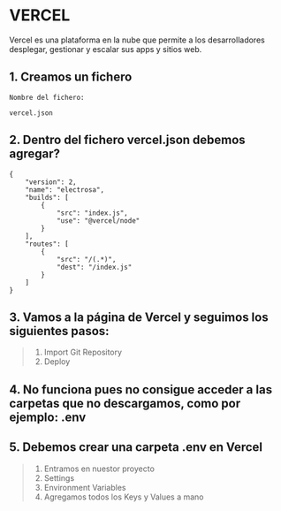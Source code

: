 # VERCEL
Vercel es una plataforma en la nube que permite a los desarrolladores desplegar, gestionar y escalar sus apps y sitios web.

## 1. Creamos un fichero

```
Nombre del fichero:

vercel.json
```

## 2. Dentro del fichero vercel.json debemos agregar?

```
{
    "version": 2,
    "name": "electrosa",
    "builds": [
        {
            "src": "index.js",
            "use": "@vercel/node"
        }
    ],
    "routes": [
        {
            "src": "/(.*)",
            "dest": "/index.js"
        }
    ]
}
```

## 3. Vamos a la página de Vercel y seguimos los siguientes pasos:

> 1. Import Git Repository
> 2. Deploy

## 4. No funciona pues no consigue acceder a las carpetas que no descargamos, como por ejemplo: .env

## 5. Debemos crear una carpeta .env en Vercel

> 1. Entramos en nuestor proyecto
> 2. Settings
> 3. Environment Variables
> 4. Agregamos todos los Keys y Values a mano

